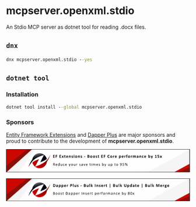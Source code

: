 ﻿# mcpserver.openxml.stdio
An Stdio MCP server as dotnet tool for reading .docx files.

## `dnx`
``` cmd
dnx mcpserver.openxml.stdio --yes
```

## `dotnet tool`
### Installation
``` cmd
dotnet tool install --global mcpserver.openxml.stdio
```

### Sponsors

[Entity Framework Extensions](https://entityframework-extensions.net/?utm_source=StefH) and [Dapper Plus](https://dapper-plus.net/?utm_source=StefH) are major sponsors and proud to contribute to the development of **mcpserver.openxml.stdio**.

[![Entity Framework Extensions](https://raw.githubusercontent.com/StefH/resources/main/sponsor/entity-framework-extensions-sponsor.png)](https://entityframework-extensions.net/bulk-insert?utm_source=StefH)

[![Dapper Plus](https://raw.githubusercontent.com/StefH/resources/main/sponsor/dapper-plus-sponsor.png)](https://dapper-plus.net/bulk-insert?utm_source=StefH)